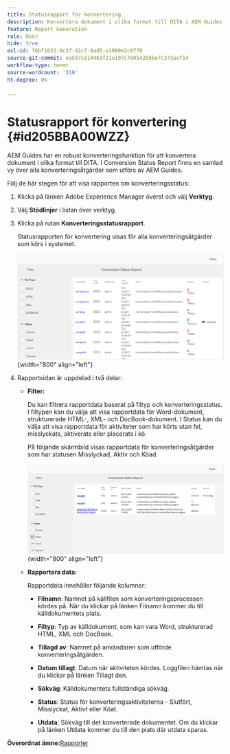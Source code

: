 ```yaml
---
title: Statusrapport för konvertering
description: Konvertera dokument i olika format till DITA i AEM Guides. Lär dig hur du lägger till filter och visar en konverteringsstatusrapport.
feature: Report Generation
role: User
hide: true
exl-id: f6bf1033-9c2f-42c7-9ad5-e1060e2c9770
source-git-commit: ea597cd14469f21e197c700542b9be7c373aef14
workflow-type: tm+mt
source-wordcount: '319'
ht-degree: 0%

---
```


# Statusrapport för konvertering {#id205BBA00WZZ}

AEM Guides har en robust konverteringsfunktion för att konvertera dokument i olika format till DITA. I Conversion Status Report finns en samlad vy över alla konverteringsåtgärder som utförs av AEM Guides.

Följ de här stegen för att visa rapporten om konverteringsstatus:

1. Klicka på länken Adobe Experience Manager överst och välj **Verktyg**.

1. Välj **Stödlinjer** i listan över verktyg.

1. Klicka på rutan **Konverteringsstatusrapport**.

   Statusrapporten för konvertering visas för alla konverteringsåtgärder som körs i systemet.

   ![](images/conversion-status-report.png){width="800" align="left"}

1. Rapportsidan är uppdelad i två delar:

   - **Filter:**

     Du kan filtrera rapportdata baserat på filtyp och konverteringsstatus. I filtypen kan du välja att visa rapportdata för Word-dokument, strukturerade HTML-, XML- och DocBook-dokument. I Status kan du välja att visa rapportdata för aktiviteter som har körts utan fel, misslyckats, aktiverats eller placerats i kö.

     På följande skärmbild visas rapportdata för konverteringsåtgärder som har statusen Misslyckad, Aktiv och Köad.

     ![](images/conversion-report-failed-active-queued.png){width="800" align="left"}

   - **Rapportera data:**

     Rapportdata innehåller följande kolumner:

      - **Filnamn**: Namnet på källfilen som konverteringsprocessen kördes på. När du klickar på länken Filnamn kommer du till källdokumentets plats.

      - **Filtyp**: Typ av källdokument, som kan vara Word, strukturerad HTML, XML och DocBook.

      - **Tillagd av**: Namnet på användaren som utförde konverteringsåtgärden.

      - **Datum tillagt**: Datum när aktiviteten kördes. Loggfilen hämtas när du klickar på länken Tillagt den.

      - **Sökväg**: Källdokumentets fullständiga sökväg.

      - **Status**: Status för konverteringsaktiviteterna - Slutfört, Misslyckat, Aktivt eller Köat.

      - **Utdata**: Sökväg till det konverterade dokumentet. Om du klickar på länken Utdata kommer du till den plats där utdata sparas.


**Överordnat ämne:**&#x200B;[&#x200B; Rapporter](reports-intro.md)
